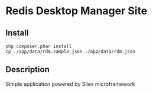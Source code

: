 # Redis Desktop Manager Site #

## Install ##

    php composer.phar install
	cp ./app/data/rdm.sample.json ./app/data/rdm.json

## Description ##
Simple application powered by Silex microframework